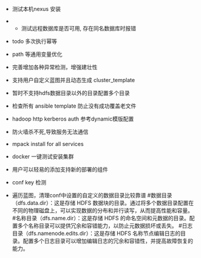 * 测试本机nexus 安装
* * 测试远程数据库是否可用, 存在同名数据库时报错
* todo 多次执行幂等
* path 等通用变量优化
* 完善增加各种异常检测，增强建壮性

* 支持用户自定义蓝图并且动态生成 cluster_template
* 暂时不支持hdfs数据目录以外的目录配置多个目录
* 检查所有 ansible template 防止没有成功覆盖老文件
* hadoop http kerberos auth 参考dynamic模版配置 
* 防火墙杀不死,导致服务无法通信
* mpack install for all services
* docker 一键测试安装集群
* 用户可以轻易的添加支持新的部署的组件
* conf key 检测
* 遍历蓝图，清理conf中设置的自定义的数据目录比较靠谱
#数据目录（dfs.data.dir）：这是存储 HDFS 数据块的目录。通过将多个数据目录配置在不同的物理磁盘上，可以实现数据的分布和并行读写，从而提高性能和容量。
#名称目录（dfs.name.dir）：这是存储 HDFS 的命名空间和元数据的目录。配置多个名称目录可以提供冗余和容错能力，以防止元数据损坏或丢失。
#日志目录（dfs.namenode.edits.dir）：这是存储 HDFS 名称节点编辑日志的目录。配置多个日志目录可以增加编辑日志的冗余和容错性，并提高故障恢复的能力。